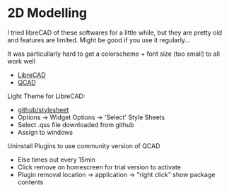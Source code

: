 # 2D Modelling

I tried libreCAD of these softwares for a little while, but they are pretty old and features are limited. Might be good if you use it regularly... 

It was particullarly hard to get a colorscheme + font size (too small) to all work well

- [LibreCAD](https://librecad.org/)
- [QCAD](https://www.qcad.org/en/)

Light Theme for LibreCAD:

- [github/stylesheet](https://github.com/LibreCAD/Resources/blob/master/style_sheets/fusion/r-a-v-a-s/alpha.qss)
- Options -> Widget Options -> 'Select' Style Sheets
- Select .qss file downloaded from github
- Assign to windows


Uninstall Plugins to use community version of QCAD

- Else times out every 15min
- Click remove on homescreen for trial version to activate
- Plugin removal location -> application -> "right click" show package contents
